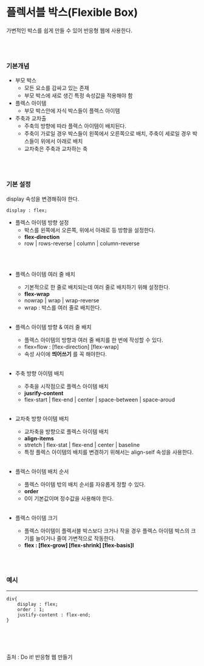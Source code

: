 # __플렉서블 박스(Flexible Box)__
가변적인 박스를 쉽게 만들 수 있어 반응형 웹에 사용한다.

<br><br>

### __기본개념__
* 부모 박스
    * 모든 요소를 감싸고 있는 존재
    * 부모 박스에 새로 생긴 특정 속성값을 적용해야 함
* 플렉스 아이템
    * 부모 박스안에 자식 박스들이 플렉스 아이템
* 주축과 교차출
    * 주축의 방향에 따라 플렉스 아이템이 배치된다.
    * 주축이 가로일 경우 박스들이 왼쪽에서 오른쪽으로 배치, 주축이 세로일 경우 박스들이 위에서 아래로 배치
    * 교차축은 주축과 교차하는 축

<br><br>

### __기본 설정__
display 속성을 변경해줘야 한다.

`
display : flex;
`

* 플렉스 아이템 방향 설정
    * 박스를 왼쪽에서 오른쪽, 위에서 아래로 등 방향을 설정한다.
    * __flex-direction__
    * row | rows-reverse | column | column-reverse
<br>
<br>

* 플렉스 아이템 여러 줄 배치
    * 기본적으로 한 줄로 배치되는데 여러 줄로 배치하기 위해 설정한다.
    * __flex-wrap__
    * nowrap | wrap | wrap-reverse
    * wrap : 박스를 여러 줄로 배치한다.
<br><br>

* 플렉스 아이템 방향 & 여러 줄 배치
    * 플렉스 아이템의 방향과 여러 줄 배치를 한 번에 작성할 수 있다.
    *  flex=flow : [flex-direction] [flex-wrap]
    * 속성 사이에 __띄어쓰기__ 를 꼭 해야한다.
<br><br>

* 주축 방향 아이템 배치
    * 주축을 시작점으로 플렉스 아이템 배치
    * __jusrify-content__
    * flex-start | flex-end | center | space-between | space-aroud
<br><br>

* 교차축 방향 아이템 배치
    * 교차축을 방향으로 플렉스 아이템 배치
    * __align-items__
    * stretch | flex-stat | flex-end | center | baseline
    * 특정 플렉스 아이템의 배치를 변경하기 위해서는 align-self 속성을 사용한다.
<br><br>

* 플렉스 아이템 배치 순서
    * 플렉스 아이템 밗의 배치 순서를 자유롭게 정할 수 있다.
    * __order__
    * 0이 기본값이며 정수값을 사용해야 한다.
<br><br>

* 플렉스 아이템 크기 
    * 플렉스 아이템이 플렉서블 박스보다 크거나 작을 경우 플렉스 아이템 박스의 크기를 늘이거나 줄여 가변적으로 작동한다.
    * __flex : [flex-grow] [flex-shrink] [flex-basis]l__

<br><Br>

### 예시 
---
```
div{
    display : flex;
    order : 1;
    justify-content : flex-end;
}
```
<br><br><br> 

출처 : Do it! 반응형 웹 만들기
